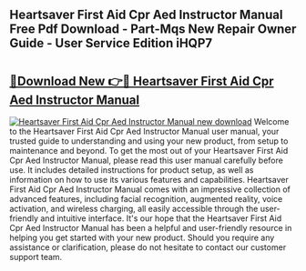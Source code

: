 ## Heartsaver First Aid Cpr Aed Instructor Manual Free Pdf Download - Part-Mqs New Repair Owner Guide - User Service Edition iHQP7

# <h2><a href="http://bc13572.oget.top/?id=Heartsaver+First+Aid+Cpr+Aed+Instructor+Manual">🔗Download New 👉🔴 Heartsaver First Aid Cpr Aed Instructor Manual</a></h2>

[![Heartsaver First Aid Cpr Aed Instructor Manual new download](https://i.imgur.com/5g1atiW.png)](http://bc13572.oget.top/?id=Heartsaver+First+Aid+Cpr+Aed+Instructor+Manual)
Welcome to the Heartsaver First Aid Cpr Aed Instructor Manual user manual, your trusted guide to understanding and using your new product, from setup to maintenance and beyond. To get the most out of your Heartsaver First Aid Cpr Aed Instructor Manual, please read this user manual carefully before use. It includes detailed instructions for product setup, as well as information on how to use its various features and capabilities. Heartsaver First Aid Cpr Aed Instructor Manual comes with an impressive collection of advanced features, including facial recognition, augmented reality, voice activation, and wireless charging, all easily accessible through the user-friendly and intuitive interface. It's our hope that the Heartsaver First Aid Cpr Aed Instructor Manual has been a helpful and user-friendly resource in helping you get started with your new product. Should you require any assistance or clarification, please do not hesitate to contact our customer support team.
